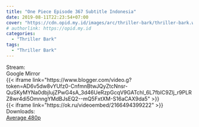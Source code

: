```yaml
---
title: "One Piece Episode 367 Subtitle Indonesia"
date: 2019-08-11T22:23:54+07:00
cover: "https://cdn.opid.my.id/images/arc/thriller-bark/thriller-bark.webp" # Optional, cover
# authorlink: https://opid.my.id
categories:
  - "Thriller Bark"
tags:
  - "Thriller Bark"
---
```

<div class="ui menu violet borderless inverted">
  <div class="header item active">
        Stream:
    </div>
  <a class="active item" data-tab="google">
    <i class="google drive icon"></i> Google
  </a>
  <a class="item nounderline" data-tab="mirror">
    <i class="odnoklassniki icon"></i> Mirror
  </a>
</div>
<div class="ui bottom attached tab segment active" style="border:0 !important;" data-tab="google">
{{< iframe link="https://www.blogger.com/video.g?token=AD6v5dw8vYUfz0-CnfmnBtwJQyZtcNnsr-QuSKyMYNa0dbjIujZPwG4sA_3d46UeRzpGcqV9GATchl_6L7fbIC9Zlj_r9PLRZ8wr4di5OmnngYMdBJsEQ2--mQ5FxtXM-S16aCAX9da5" >}}
</div>
<div class="ui bottom attached tab segment" style="border:0 !important;" data-tab="mirror">
{{< iframe link="https://ok.ru/videoembed/2166494399222" >}}
</div>
<div class="ui menu violet borderless inverted">
  <div class="header item active">
        Downloads:
    </div>
  <a class="item nounderline" href="https://ouo.io/gbRIeY" target="_blank" rel="dofollow"><i class="google drive icon"></i>
    Average 480p</a>
</div>